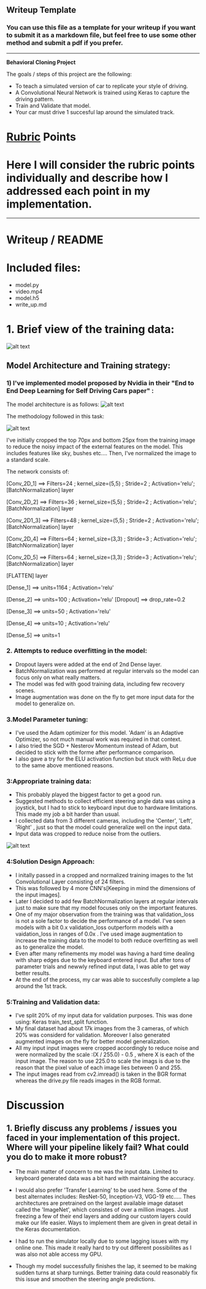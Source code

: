 ## Writeup Template

### You can use this file as a template for your writeup if you want to submit it as a markdown file, but feel free to use some other method and submit a pdf if you prefer.

---

**Behavioral Cloning Project**

The goals / steps of this project are the following:

* To teach a simulated version of car to replicate your style of driving.
* A Convolutional Neural Network is trained using Keras to capture the driving pattern.
* Train and Validate that model.
* Your car must drive 1 succesful lap around the simulated track.


[//]: # (Image References)

[image1]: ./images/rgb.png "RGB image"
[image2]: ./images/nvidia.png "Architecture"
[image3]: ./images/cropped.png "Cropped Image"
[image4]: ./images/flipped.png "Augmented Image"
[image5]: ./images/loop.png "Process image"



# [Rubric](https://review.udacity.com/#!/rubrics/571/view) Points

# Here I will consider the rubric points individually and describe how I addressed each point in my implementation.  

---

# Writeup / README


# Included files:

* model.py
* video.mp4
* model.h5
* write_up.md 


# 1. Brief view of the training data:

![alt text][image1]

## Model Architecture and Training strategy:

### 1) I've implemented model proposed by Nvidia in their "End to End Deep Learning for Self Driving Cars paper" :

The model architecture is as follows:
![alt text][image2] 


The methodology followed in this task:


![alt text][image5]

I've initially cropped the top 70px and bottom 25px from the training image to
reduce the noisy impact of the external features on the model. This includes features like sky, bushes etc....
Then, I've normalized the image to a standard scale.

The network consists of:

[Conv_2D_1] ==> Filters=24 ; kernel_size=(5,5) ; Stride=2 ; Activation='relu';
[BatchNormalization] layer

[Conv_2D_2] ==> Filters=36 ; kernel_size=(5,5) ; Stride=2 ; Activation='relu';
[BatchNormalization] layer

[Conv_2D1_3] ==> Filters=48 ; kernel_size=(5,5) ; Stride=2 ; Activation='relu';
[BatchNormalization] layer

[Conv_2D_4] ==> Filters=64 ; kernel_size=(3,3) ; Stride=3 ; Activation='relu';
[BatchNormalization] layer

[Conv_2D_5] ==> Filters=64 ; kernel_size=(3,3) ; Stride=3 ; Activation='relu';
[BatchNormalization] layer

[FLATTEN] layer

[Dense_1] ==> units=1164 ; Activation='relu'

[Dense_2] ==> units=100 ; Activation='relu'
[Dropout] ==> drop_rate=0.2

[Dense_3] ==> units=50 ; Activation='relu'

[Dense_4] ==> units=10 ; Activation='relu'

[Dense_5] ==> units=1 


### 2. Attempts to reduce overfitting in the model:

* Dropout layers were added at the end of 2nd Dense layer.
* BatchNormalization was performed at regular intervals so the model can focus only on what really matters.
* The model was fed with good training data, including few recovery scenes.
* Image augmentation was done on the fly to get more input data for the model to generalize on.


### 3.Model Parameter tuning:

* I've used the Adam optimizer for this model. 'Adam' is an Adaptive Optimizer, so not much manual work was required in that 
context.
* I also tried the SGD + Nesterov Momentum instead of Adam, but decided to stick with the forme after performance comparison.
* I also gave a try for the ELU activation function but stuck with ReLu due to the same above mentioned reasons.

### 3:Appropriate training data:

* This probably played the biggest factor to get a good run.
* Suggested methods to collect efficient steering angle data was using a joystick, but I had to stick to keyboard input
due to hardware limitations. This made my job a bit harder than usual.
* I collected data from 3 different cameras, including the 'Center', 'Left', 'Right' , just so that the model could generalize well on the input data.
* Input data was cropped to reduce noise from the outliers.

![alt text][image4]

### 4:Solution Design Approach:

* I initally passed in a cropped and normalized training images to the 1st Convolutional Layer consisting of 24 filters.
* This was followed by 4 more CNN's[Keeping in mind the dimensions of the input images].
* Later I decided to add few BatchNormalization layers at regular intervals just to make sure that my model focuses only on the important features.
* One of my major observation from the training was that validation_loss is not a sole factor to decide the performance of a model. I've seen models with a bit 0.x validation_loss outperform models with a vaidation_loss in ranges of 0.0x .
I've used image augmentation to increase the training data to the model to both reduce overfitting as well as to generalize the model.
* Even after many refinements my model was having a hard time dealing with sharp edges due to the keyboard entered input. But after tons of parameter trials and newwly refined input data, I was able to get way better results.
* At the end of the process, my car was able to succesfully complete a lap around the 1st track.

### 5:Training and Validation data:

* I've split 20% of my input data for validation purposes. This was done using: Keras train_test_split function.
* My final dataset had about 17k images from the 3 cameras, of which 20% was considerd for validation. Moreover I also generated augmented images on the fly for better model generalization.
* All my input input images were cropped accordingly to reduce noise and were normalized by the scale :(X / 255.0) - 0.5 , where X is each of the input image. The reason to use 225.0 to scale the imags is due to the reason that the pixel value of each image lies between 0 and 255. 
* The input images read from cv2.imread() is taken in the BGR format whereas the drive.py file reads images in the RGB format.




# Discussion
## 1. Briefly discuss any problems / issues you faced in your implementation of this project.  Where will your pipeline likely fail?  What could you do to make it more robust?

* The main matter of concern to me was the input data. Limited to keyboard generated data was a bit hard with maintaining the accuracy. 

* I would also prefer 'Transfer Learning' to be used here. Some of the best alternates includes: ResNet-50, Inception-V3, VGG-19 etc..... Thes architectures are pretrained on the largest available image dataset called the 'ImageNet', which consistes of over a million images. Just freezing a few of their end layers and adding our custom layers could make our life easier. Ways to implement them are given in great detail in the Keras documentation.

* I had to run the simulator locally due to some lagging issues with my online one. This made it really hard to try out different possibilites as I was also not able access my GPU.

* Though my model successfully finishes the lap, it seemed to be making sudden turns at sharp turnings. Better training data could reasonably fix this issue and smoothen the steering angle predictions. 




   
